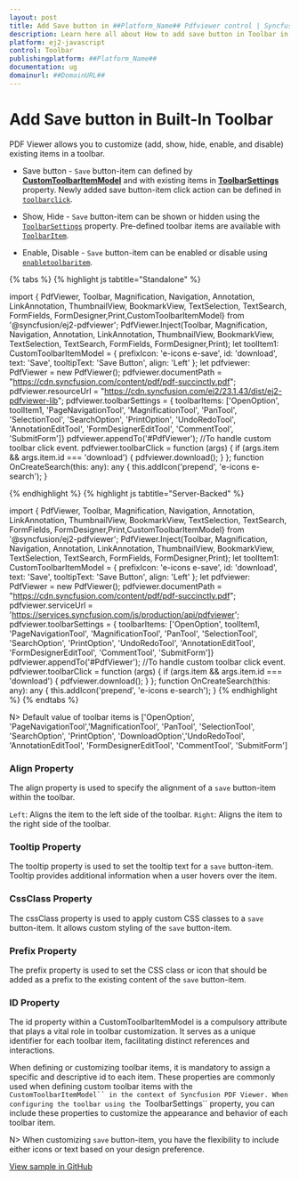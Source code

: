 ```yaml
---
layout: post
title: Add Save button in ##Platform_Name## Pdfviewer control | Syncfusion
description: Learn here all about How to add save button in Toolbar in Syncfusion ##Platform_Name## Pdfviewer control of Syncfusion Essential JS 2 and more.
platform: ej2-javascript
control: Toolbar 
publishingplatform: ##Platform_Name##
documentation: ug
domainurl: ##DomainURL##
---
```


# Add Save button in Built-In Toolbar

PDF Viewer allows you to customize (add, show, hide, enable, and disable) existing items in a toolbar.

* Save button - `Save` button-item can defined by [**CustomToolbarItemModel**](https://helpej2.syncfusion.com/documentation/api/document-editor/customToolbarItemModel/) and with existing items in [**ToolbarSettings**](https://helpej2.syncfusion.com/documentation/api/file-manager/toolbarSettings/) property. Newly added save button-item click action can be defined in [`toolbarclick`](https://helpej2.syncfusion.com/documentation/api/file-manager/toolbarClickEventArgs/).

* Show, Hide - `Save` button-item can be shown or hidden using the [`ToolbarSettings`](https://helpej2.syncfusion.com/documentation/api/file-manager/toolbarSettings/) property. Pre-defined toolbar items are available with [`ToolbarItem`](https://helpej2.syncfusion.com/documentation/api/chart/toolbarItems/).

* Enable, Disable -  `Save` button-item can be enabled or disable using [`enabletoolbaritem`](https://helpej2.syncfusion.com/documentation/api/document-editor-container/toolbar/).

{% tabs %}
{% highlight js tabtitle="Standalone" %}

import { PdfViewer, Toolbar, Magnification, Navigation, Annotation, LinkAnnotation, ThumbnailView, BookmarkView, TextSelection, TextSearch, FormFields, FormDesigner,Print,CustomToolbarItemModel} from '@syncfusion/ej2-pdfviewer';
PdfViewer.Inject(Toolbar, Magnification, Navigation, Annotation, LinkAnnotation, ThumbnailView, BookmarkView, TextSelection, TextSearch, FormFields, FormDesigner,Print);
let toolItem1: CustomToolbarItemModel = {
    prefixIcon: 'e-icons e-save',
    id: 'download',
    text: 'Save',
    tooltipText: 'Save Button',
    align: 'Left'
};
let pdfviewer: PdfViewer = new PdfViewer();
pdfviewer.documentPath = "https://cdn.syncfusion.com/content/pdf/pdf-succinctly.pdf";
pdfviewer.resourceUrl = "https://cdn.syncfusion.com/ej2/23.1.43/dist/ej2-pdfviewer-lib";
pdfviewer.toolbarSettings = { toolbarItems: ['OpenOption', toolItem1, 'PageNavigationTool', 'MagnificationTool', 'PanTool', 'SelectionTool', 'SearchOption', 'PrintOption', 'UndoRedoTool', 'AnnotationEditTool', 'FormDesignerEditTool', 'CommentTool', 'SubmitForm']}
pdfviewer.appendTo('#PdfViewer');
//To handle custom toolbar click event.
pdfviewer.toolbarClick = function (args) {
   if (args.item && args.item.id === 'download') {
      pdfviewer.download();
   }
};
function OnCreateSearch(this: any): any {
    this.addIcon('prepend', 'e-icons e-search');
}

{% endhighlight %}
{% highlight js tabtitle="Server-Backed" %}

import { PdfViewer, Toolbar, Magnification, Navigation, Annotation, LinkAnnotation, ThumbnailView, BookmarkView, TextSelection, TextSearch, FormFields, FormDesigner,Print,CustomToolbarItemModel} from '@syncfusion/ej2-pdfviewer';
PdfViewer.Inject(Toolbar, Magnification, Navigation, Annotation, LinkAnnotation, ThumbnailView, BookmarkView, TextSelection, TextSearch, FormFields, FormDesigner,Print);
let toolItem1: CustomToolbarItemModel = {
    prefixIcon: 'e-icons e-save',
    id: 'download',
    text: 'Save',
    tooltipText: 'Save Button',
    align: 'Left'
};
let pdfviewer: PdfViewer = new PdfViewer();
pdfviewer.documentPath = "https://cdn.syncfusion.com/content/pdf/pdf-succinctly.pdf";
pdfviewer.serviceUrl = 'https://services.syncfusion.com/js/production/api/pdfviewer';
pdfviewer.toolbarSettings = { toolbarItems: ['OpenOption', toolItem1, 'PageNavigationTool', 'MagnificationTool', 'PanTool', 'SelectionTool', 'SearchOption', 'PrintOption', 'UndoRedoTool', 'AnnotationEditTool', 'FormDesignerEditTool', 'CommentTool', 'SubmitForm']}
pdfviewer.appendTo('#PdfViewer');
//To handle custom toolbar click event.
pdfviewer.toolbarClick = function (args) {
   if (args.item && args.item.id === 'download') {
      pdfviewer.download();
   }
};
function OnCreateSearch(this: any): any {
    this.addIcon('prepend', 'e-icons e-search');
}
{% endhighlight %}
{% endtabs %}

N> Default value of toolbar items is ['OpenOption', 'PageNavigationTool','MagnificationTool', 'PanTool', 'SelectionTool', 'SearchOption', 'PrintOption', 'DownloadOption','UndoRedoTool', 'AnnotationEditTool', 'FormDesignerEditTool', 'CommentTool', 'SubmitForm']

### Align Property

The align property is used to specify the alignment of a `save` button-item within the toolbar.

`Left`: Aligns the item to the left side of the toolbar.
`Right`: Aligns the item to the right side of the toolbar.

### Tooltip Property

The tooltip property is used to set the tooltip text for a `save` button-item. Tooltip provides additional information when a user hovers over the item.

### CssClass Property

The cssClass property is used to apply custom CSS classes to a `save` button-item. It allows custom styling of the `save` button-item.

### Prefix Property

The prefix property is used to set the CSS class or icon that should be added as a prefix to the existing content of the `save` button-item.

### ID Property

The id property within a CustomToolbarItemModel is a compulsory attribute that plays a vital role in toolbar customization. It serves as a unique identifier for each toolbar item, facilitating distinct references and interactions.

When defining or customizing toolbar items, it is mandatory to assign a specific and descriptive id to each item. 
These properties are commonly used when defining custom toolbar items with the `CustomToolbarItemModel`` in the context of Syncfusion PDF Viewer. When configuring the toolbar using the `ToolbarSettings`` property, you can include these properties to customize the appearance and behavior of each toolbar item.

N> When customizing `save` button-item, you have the flexibility to include either icons or text based on your design preference.

[View sample in GitHub](https://github.com/SyncfusionExamples/typescript-pdf-viewer-examples/tree/master/How%20to/Add%20Save%20Button%20In%20Toolbar)
